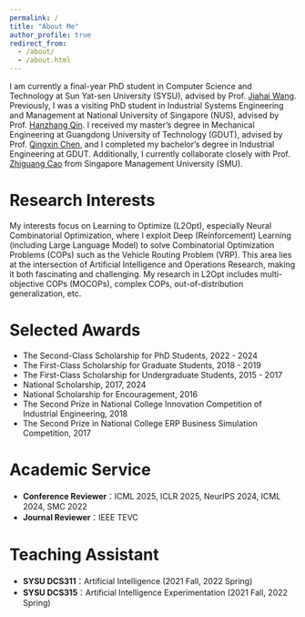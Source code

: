 ```yaml
---
permalink: /
title: "About Me"
author_profile: true
redirect_from: 
  - /about/
  - /about.html
---
```


I am currently a final-year PhD student in Computer Science and Technology at Sun Yat-sen University (SYSU), advised by Prof. [Jiahai Wang](https://cse.sysu.edu.cn/teacher/WangJiahai). Previously, I was a visiting PhD student in Industrial Systems Engineering and Management at National University of Singapore (NUS), advised by Prof. [Hanzhang Qin](https://hanzhangqin.com/). I received my master’s degree in Mechanical Engineering at Guangdong University of Technology (GDUT), advised by Prof. [Qingxin Chen](https://jdgcxy.gdut.edu.cn/info/1099/2000.htm), and I completed my bachelor’s degree in Industrial Engineering at GDUT. Additionally, I currently collaborate closely with Prof. [Zhiguang Cao](https://zhiguangcaosg.github.io/) from Singapore Management University (SMU).

Research Interests
======
My interests focus on Learning to Optimize (L2Opt), especially Neural Combinatorial Optimization, where I exploit Deep (Reinforcement) Learning (including Large Language Model) to solve Combinatorial Optimization Problems (COPs) such as the Vehicle Routing Problem (VRP). This area lies at the intersection of Artificial Intelligence and Operations Research, making it both fascinating and challenging. My research in L2Opt includes multi-objective COPs (MOCOPs), complex COPs, out-of-distribution generalization, etc.

Selected Awards
======
- The Second-Class Scholarship for PhD Students, 2022 - 2024
- The First-Class Scholarship for Graduate Students, 2018 - 2019
- The First-Class Scholarship for Undergraduate Students, 2015 - 2017
- National Scholarship, 2017, 2024
- National Scholarship for Encouragement, 2016
- The Second Prize in National College Innovation Competition of Industrial Engineering, 2018
- The Second Prize in National College ERP Business Simulation Competition, 2017

Academic Service
======
- **Conference Reviewer**：ICML 2025, ICLR 2025, NeurIPS 2024, ICML 2024, SMC 2022
- **Journal Reviewer**：IEEE TEVC

Teaching Assistant
======
- **SYSU DCS311**：Artificial Intelligence (2021 Fall, 2022 Spring)
- **SYSU DCS315**：Artificial Intelligence Experimentation (2021 Fall, 2022 Spring)
